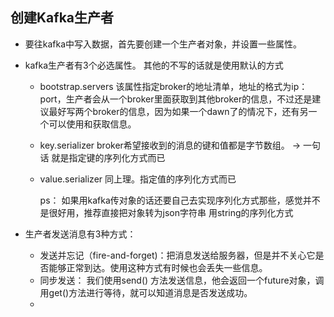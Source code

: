 ## 创建Kafka生产者

+ 要往kafka中写入数据，首先要创建一个生产者对象，并设置一些属性。

+ kafka生产者有3个必选属性。  其他的不写的话就是使用默认的方式

  + bootstrap.servers  该属性指定broker的地址清单，地址的格式为ip：port，生产者会从一个broker里面获取到其他broker的信息，不过还是建议最好写两个broker的信息，因为如果一个dawn了的情况下，还有另一个可以使用和获取信息。

  + key.serializer  broker希望接收到的消息的键和值都是字节数组。 -> 一句话 就是指定键的序列化方式而已

  + value.serializer 同上理。指定值的序列化方式而已

    ps： 如果用kafka传对象的话还要自己去实现序列化方式那些，感觉并不是很好用，推荐直接把对象转为json字符串 用string的序列化方式

+ 生产者发送消息有3种方式：

  + 发送并忘记（fire-and-forget)：把消息发送给服务器，但是并不关心它是否能够正常到达。使用这种方式有时候也会丢失一些信息。
  + 同步发送： 我们使用send() 方法发送信息，他会返回一个future对象，调用get()方法进行等待，就可以知道消息是否发送成功。
  + 